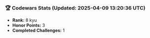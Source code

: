 ### 🏆 Codewars Stats (Updated: 2025-04-09 13:20:36 UTC)

- **Rank:** 8 kyu
- **Honor Points:** 3
- **Completed Challenges:** 1
